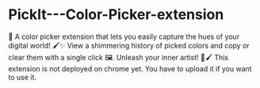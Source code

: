 # PickIt---Color-Picker-extension
🎨 A color picker extension that lets you easily capture the hues of your digital world! 🖌✨ View a shimmering history of picked colors and copy or clear them with a single click 🖼. Unleash your inner artist! 🚀🖌️ This extension is not deployed on chrome yet. You have to upload it if you want to use it.
